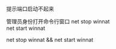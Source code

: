 提示端口启动不起来 

管理员身份打开命令行窗口 
net stop winnat  
net start winnat  

net stop winnat && net start winnat    